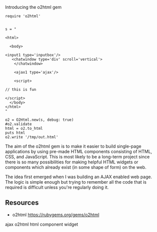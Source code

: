 Introducing the o2html gem


    require 'o2html'


    s = "

    <html>

      <body>

    <input1 type='inputbox'/>
       <chatwindow type='div' scroll='vertical'>
        </chatwindow>

        <ajax1 type='ajax'/>

        <script>

    // this is fun

    </script>
      </body>
    </html>
    "

    o2 = O2Html.new(s, debug: true)
    #o2.validate
    html = o2.to_html
    puts html
    o2.write '/tmp/out.html'

The aim of the o2html gem is to make it easier to build single-page applications by using pre-made HTML components consisting of HTML, CSS, and JavaScript. This is most likely to be a long-term project since there is so many possibilities for making helpful HTML widgets or components which already exist (in some shape of form) on the web.

The idea first emerged when I was building an AJAX enabled web page. The logic is simple enough but trying to remember all the code that is required is difficult unless you're regularly doing it.

## Resources

* o2html https://rubygems.org/gems/o2html

ajax o2html html component widget
